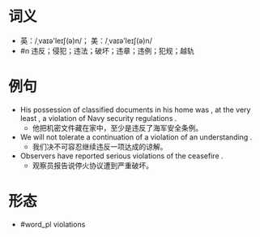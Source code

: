 # 词义
- 英：/ˌvaɪə'leɪʃ(ə)n/； 美：/ˌvaɪə'leɪʃ(ə)n/
- #n 违反；侵犯；违法；破坏；违章；违例；犯规；越轨
# 例句
- His possession of classified documents in his home was , at the very least , a violation of Navy security regulations .
	- 他把机密文件藏在家中，至少是违反了海军安全条例。
- We will not tolerate a continuation of a violation of an understanding .
	- 我们决不可容忍继续违反一项达成的谅解。
- Observers have reported serious violations of the ceasefire .
	- 观察员报告说停火协议遭到严重破坏。
# 形态
- #word_pl violations
